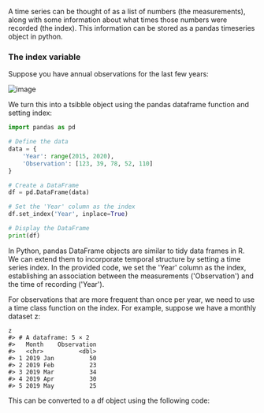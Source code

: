 A time series can be thought of as a list of numbers (the measurements), along with some information about what times those numbers were recorded (the index). This information can be stored as a pandas timeseries object in python.

### The index variable

Suppose you have annual observations for the last few years:

![image](https://github.com/Hg03/forecasting_principles/assets/69637720/38a1f6cd-c625-4528-bae8-f1c2fa630bf3)

We turn this into a tsibble object using the pandas dataframe function and setting index:

```python
import pandas as pd

# Define the data
data = {
    'Year': range(2015, 2020),
    'Observation': [123, 39, 78, 52, 110]
}

# Create a DataFrame
df = pd.DataFrame(data)

# Set the 'Year' column as the index
df.set_index('Year', inplace=True)

# Display the DataFrame
print(df)

```
In Python, pandas DataFrame objects are similar to tidy data frames in R. We can extend them to incorporate temporal structure by setting a time series index. In the provided code, we set the 'Year' column as the index, establishing an association between the measurements ('Observation') and the time of recording ('Year').

For observations that are more frequent than once per year, we need to use a time class function on the index. For example, suppose we have a monthly dataset z:

```
z
#> # A dataframe: 5 × 2
#>   Month    Observation
#>   <chr>          <dbl>
#> 1 2019 Jan          50
#> 2 2019 Feb          23
#> 3 2019 Mar          34
#> 4 2019 Apr          30
#> 5 2019 May          25
```

This can be converted to a df object using the following code:




